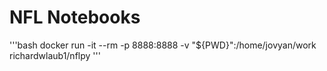 # NFL Notebooks

'''bash
docker run -it --rm -p 8888:8888 -v "${PWD}":/home/jovyan/work richardwlaub1/nflpy
'''

